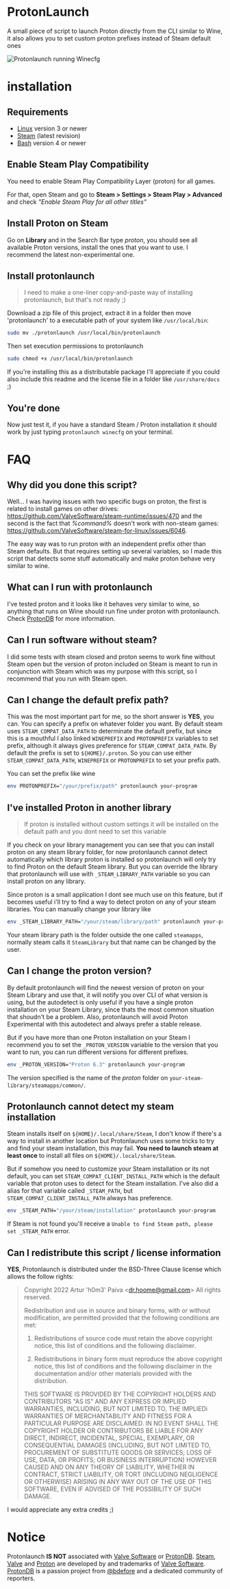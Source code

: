 # ProtonLaunch

A small piece of script to launch Proton directly from the CLI similar to Wine, it also allows you to set custom proton prefixes instead of Steam default ones

![Protonlaunch running Winecfg](https://raw.githubusercontent.com/h0m3/protonlaunch/main/screenshot.png)

# installation

## Requirements

- [Linux](https://kernel.org/st) version 3 or newer
- [Steam](https://store.steampowered.com/) (latest revision)
- [Bash](https://www.gnu.org/software/bash/) version 4 or newer

## Enable Steam Play Compatibility

You need to enable Steam Play Compatibility Layer (proton) for all games.

For that, open Steam and go to **Steam > Settings > Steam Play > Advanced** and check *"Enable Steam Play for all other titles"*

## Install Proton on Steam

Go on **Library** and in the Search Bar type *proton*, you should see all available Proton versions, install the ones that you want to use. I recommend the latest non-experimental one.

## Install protonlaunch

> I need to make a one-liner copy-and-paste way of installing protonlaunch, but that's not ready ;)

Download a zip file of this project, extract it in a folder then move 'protonlaunch' to a executable path of your system like `/usr/local/bin`:

```bash
sudo mv ./protonlaunch /usr/local/bin/protonlaunch
```

Then set execution permissions to protonlaunch

```bash
sudo chmod +x /usr/local/bin/protonlaunch
```

If you're installing this as a distributable package I'll appreciate if you could also include this readme and the license file in a folder like `/usr/share/docs` ;)

## You're done

Now just test it, if you have a standard Steam / Proton installation it should work by just typing `protonlaunch winecfg` on your terminal.

# FAQ

## Why did you done this script?

Well... I was having issues with two specific bugs on proton, the first is related to install games on other drives: https://github.com/ValveSoftware/steam-runtime/issues/470 and the second is the fact that *%command%* doesn't work with non-steam games: https://github.com/ValveSoftware/steam-for-linux/issues/6046.

The easy way was to run proton with an independent prefix other than Steam defaults. But that requires setting up several variables, so I made this script that detects some stuff automatically and make proton behave very similar to wine.

## What can I run with protonlaunch

I've tested proton and it looks like it behaves very similar to wine, so anything that runs on Wine should run fine under proton with protonlaunch. Check [ProtonDB](https://www.protondb.com/) for more information.

## Can I run software without steam?

I did some tests with steam closed and proton seems to work fine without Steam open but the version of proton included on Steam is meant to run in conjunction with Steam which was my purpose with this script, so I recommend that you run with Steam open.

## Can I change the default prefix path?

This was the most important part for me, so the short answer is **YES**, you can. You can specify a prefix on whatever folder you want. By default steam uses `STEAM_COMPAT_DATA_PATH` to determinate the default prefix, but since this is a mouthful I also linked `WINEPREFIX` and `PROTONPREFIX` variables to set prefix, although it always gives preference for `STEAM_COMPAT_DATA_PATH`. By default the prefix is set to `${HOME}/.proton`. So you can use either `STEAM_COMPAT_DATA_PATH`, `WINEPREFIX` or `PROTONPREFIX` to set your prefix path.

You can set the prefix like wine

```bash
env PROTONPREFIX="/your/prefix/path" protonlaunch your-program
```

## I've installed Proton in another library

> If proton is installed without custom settings it will be installed on the default path and you dont need to set this variable

If you check on your library management you can see that you can install proton on any steam library folder, for now protonlaunch cannot detect automatically which library proton is installed so protonlaunch will only try to find Proton on the default Steam library. But you can override the library that protonlaunch will use with `_STEAM_LIBRARY_PATH` variable so you can install proton on any library.

Since proton is a small application I dont see much use on this feature, but if becomes useful i'll try to find a way to detect proton on any of your steam libraries. You can manually change your library like

```bash
env _STEAM_LIBRARY_PATH="/your/steam/library/path" protonlaunch your-program
```

Your steam library path is the folder outside the one called `steamapps`, normally steam calls it `SteamLibrary` but that name can be changed by the user.

## Can I change the proton version?

By default protonlaunch will find the newest version of proton on your Steam Library and use that, it will notify you over CLI of what version is using, but the autodetect is only useful if you have a single proton installation on your Steam Library, since thats the most common situation that shoudn't be a problem. Also, protonlaunch will avoid Proton Experimental with this autodetect and always prefer a stable release.

But if you have more than one Proton installation on your Steam I recommend you to set the `_PROTON_VERSION` variable to the version that you want to run, you can run different versions for different prefixes.

``` bash
env _PROTON_VERSION="Proton 6.3" protonlaunch your-program
```

The version specified is the name of the *proton* folder on `your-steam-library/steamapps/common/`.

## Protonlaunch cannot detect my steam installation

Steam installs itself on `${HOME}/.local/share/Steam`, I don't know if there's a way to install in another location but Protonlaunch uses some tricks to try and find your steam installation, this may fail. **You need to launch steam at least once** to install all files on `${HOME}/.local/share/Steam`.

But if somehow you need to customize your Steam installation or its not default, you can set `STEAM_COMPAT_CLIENT_INSTALL_PATH` which is the default variable that proton uses to detect for the Steam installation. I've also did a alias for that variable called `_STEAM_PATH`, but `STEAM_COMPAT_CLIENT_INSTALL_PATH` always has preference.

```bash
env _STEAM_PATH="/your/steam/installation" protonlaunch your-program
```

If Steam is not found you'll receive a `Unable to find Steam path, please set _STEAM_PATH` error.

## Can I redistribute this script / license information

**YES**, Protonlaunch is distributed under the BSD-Three Clause license which allows the follow rights:

> Copyright 2022 Artur 'h0m3' Paiva \<dr.hoome@gmail.com\>
> All rights reserved.
>
> Redistribution and use in source and binary forms, with or without
> modification, are permitted provided that the following conditions are met:
>
> 1. Redistributions of source code must retain the above copyright notice, this
>    list of conditions and the following disclaimer.
>
> 2. Redistributions in binary form must reproduce the above copyright notice,
>    this list of conditions and the following disclaimer in the documentation
>    and/or other materials provided with the distribution.
>
> THIS SOFTWARE IS PROVIDED BY THE COPYRIGHT HOLDERS AND CONTRIBUTORS "AS IS" AND
> ANY EXPRESS OR IMPLIED WARRANTIES, INCLUDING, BUT NOT LIMITED TO, THE IMPLIEDi
> WARRANTIES OF MERCHANTABILITY AND FITNESS FOR A PARTICULAR PURPOSE ARE
> DISCLAIMED. IN NO EVENT SHALL THE COPYRIGHT HOLDER OR CONTRIBUTORS BE LIABLE FOR
> ANY DIRECT, INDIRECT, INCIDENTAL, SPECIAL, EXEMPLARY, OR CONSEQUENTIAL DAMAGES
> (INCLUDING, BUT NOT LIMITED TO, PROCUREMENT OF SUBSTITUTE GOODS OR SERVICES;
> LOSS OF USE, DATA, OR PROFITS; OR BUSINESS INTERRUPTION) HOWEVER CAUSED AND
> ON ANY THEORY OF LIABILITY, WHETHER IN CONTRACT, STRICT LIABILITY, OR TORT
> (INCLUDING NEGLIGENCE OR OTHERWISE) ARISING IN ANY WAY OUT OF THE USE OF THIS
> SOFTWARE, EVEN IF ADVISED OF THE POSSIBILITY OF SUCH DAMAGE.

I would appreciate any extra credits ;)

# Notice

Protonlaunch **IS NOT** associated with [Valve Software](https://www.valvesoftware.com) or [ProtonDB](https://www.protondb.com/). [Steam](https://steampowered.com), [Valve](https://www.valvesoftware.com) and [Proton](https://github.com/ValveSoftware/Proton/) are developed by and trademarks of [Valve Software](https://www.valvesoftware.com). [ProtonDB](https://www.protondb.com/) is a passion project from [@bdefore](https://github.com/bdefore) and a dedicated community of reporters.
